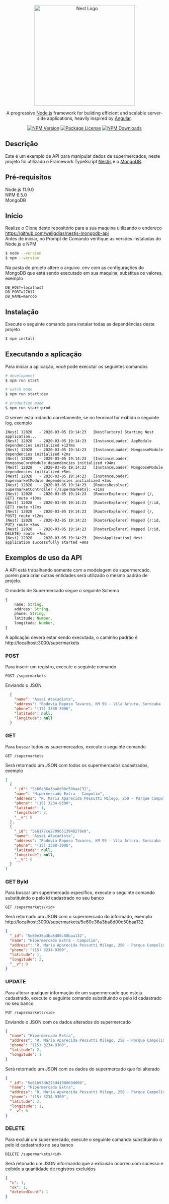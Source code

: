 <p align="center">
  <a href="http://nestjs.com/" target="blank"><img src="https://nestjs.com/img/logo_text.svg" width="320" alt="Nest Logo" /></a>
</p>

[travis-image]: https://api.travis-ci.org/nestjs/nest.svg?branch=master
[travis-url]: https://travis-ci.org/nestjs/nest
[linux-image]: https://img.shields.io/travis/nestjs/nest/master.svg?label=linux
[linux-url]: https://travis-ci.org/nestjs/nest
  
  <p align="center">A progressive <a href="http://nodejs.org" target="blank">Node.js</a> framework for building efficient and scalable server-side applications, heavily inspired by <a href="https://angular.io" target="blank">Angular</a>.</p>
    <p align="center">
<a href="https://www.npmjs.com/~nestjscore"><img src="https://img.shields.io/npm/v/@nestjs/core.svg" alt="NPM Version" /></a>
<a href="https://www.npmjs.com/~nestjscore"><img src="https://img.shields.io/npm/l/@nestjs/core.svg" alt="Package License" /></a>
<a href="https://www.npmjs.com/~nestjscore"><img src="https://img.shields.io/npm/dm/@nestjs/core.svg" alt="NPM Downloads" /></a>
</p> 

## Descrição
Este é um exemplo de API para manipular dados de supermercados, neste projeto foi utilizado o Framework TypeScript [Nestjs](https://github.com/nestjs/nest) e o [MongoDB](https://www.mongodb.com/).

## Pré-requisitos
Node.js 11.9.0  
NPM 6.5.0  
MongoDB  

## Início
Realize o Clone deste repositório para a sua maquina uitlizando o endereço https://github.com/wellgdias/nestjs-mongodb-api  
Antes de iniciar, no Prompt de Comando verifique as versões instaladas do Node.js e NPM  
```bash
$ node --version
$ npm --version
```
Na pasta do projeto altere o arquivo .env com as configurações do MongoDB que está sendo executado em sua maquina, substitua os valores, exemplo
````
DB_HOST=localhost
DB_PORT=27017
DB_NAME=marcoo
````

## Instalação
Execute o seguinte comando para instalar todas as dependências deste projeto
```bash
$ npm install
```

## Executando a aplicação
Para iniciar a aplicação, você pode executar os seguintes comandos
```bash
# development
$ npm run start

# watch mode
$ npm run start:dev

# production mode
$ npm run start:prod
```

O server está rodando corretamente, se no terminal for exibido o seguinte log, exemplo
```
[Nest] 12028   - 2020-03-05 19:14:23   [NestFactory] Starting Nest application...
[Nest] 12028   - 2020-03-05 19:14:23   [InstanceLoader] AppModule dependencies initialized +127ms
[Nest] 12028   - 2020-03-05 19:14:23   [InstanceLoader] MongooseModule dependencies initialized +2ms
[Nest] 12028   - 2020-03-05 19:14:23   [InstanceLoader] MongooseCoreModule dependencies initialized +94ms
[Nest] 12028   - 2020-03-05 19:14:23   [InstanceLoader] MongooseModule dependencies initialized +5ms
[Nest] 12028   - 2020-03-05 19:14:23   [InstanceLoader] SupermarketModule dependencies initialized +3ms
[Nest] 12028   - 2020-03-05 19:14:23   [RoutesResolver] SupermarketController {/supermarkets}: +31ms
[Nest] 12028   - 2020-03-05 19:14:23   [RouterExplorer] Mapped {/, GET} route +10ms
[Nest] 12028   - 2020-03-05 19:14:23   [RouterExplorer] Mapped {/:id, GET} route +17ms
[Nest] 12028   - 2020-03-05 19:14:23   [RouterExplorer] Mapped {/, POST} route +12ms
[Nest] 12028   - 2020-03-05 19:14:23   [RouterExplorer] Mapped {/:id, PUT} route +3ms
[Nest] 12028   - 2020-03-05 19:14:23   [RouterExplorer] Mapped {/:id, DELETE} route +7ms
[Nest] 12028   - 2020-03-05 19:14:23   [NestApplication] Nest application successfully started +9ms
```

## Exemplos de uso da API
A API está trabalhando somente com a modelagem de supermercado, porém para criar outras entidades será utilizado o mesmo padrão de projeto.

O modelo de Supermercado segue o seguinte Schema
```ts
{
    name: String,
    address: String,
    phone: String,
    latitude: Number,
    longitude: Number,
}
```
A aplicação deverá estar sendo executada, o caminho padrão é http://localhost:3000/supermarkets
### POST
Para inserir um registro, execute o seguinte comando
```
POST /supermarkets
```
Enviando o JSON 
```json
  {
    "name": "Assaí Atacadista",
    "address": "Rodovia Raposo Tavares, KM 99 - Vila Artura, Sorocaba - SP, 18023-000",
    "phone": "(15) 3388-3006",
    "latitude": null,
    "longitude": null
  }
```

### GET
Para buscar todos os supermercados, execute o seguinte comando
```
GET /supermarkets
```
Será retornado um JSON com todos os supermercados cadastrados, exemplo
```json
[
  {
    "_id": "5e60e36a3ba8d00c50baa132",
    "name": "Hipermercado Extra - Campolim",
    "address": "R. Maria Aparecida Pessutti Milego, 250 - Parque Campolim, Sorocaba - SP, 18048-140",
    "phone": "(15) 3234-9300",
    "latitude": 1,
    "longitude": 2,
    "__v": 0
  },
  {
    "_id": "5e6177ce27096513948278e8",
    "name": "Assaí Atacadista",
    "address": "Rodovia Raposo Tavares, KM 99 - Vila Artura, Sorocaba - SP, 18023-000",
    "phone": "(15) 3388-3006",
    "latitude": null,
    "longitude": null,
    "__v": 0
  }
]
```
### GET ById
Para buscar um supermercado específico, execute o seguinte comando substituindo o <id> pelo id cadastrado no seu banco
```
GET /supermarkets/<id>
```
Será retornado um JSON com o supermercado do <id> informado, exemplo http://localhost:3000/supermarkets/5e60e36a3ba8d00c50baa132
```json
{
  "_id": "5e60e36a3ba8d00c50baa132",
  "name": "Hipermercado Extra - Campolim",
  "address": "R. Maria Aparecida Pessutti Milego, 250 - Parque Campolim, Sorocaba - SP, 18048-140",
  "phone": "(15) 3234-9300",
  "latitude": 1,
  "longitude": 2,
  "__v": 0
}
```
### UPDATE
Para alterar qualquer informação de um supermercado que esteja cadastrado, execute o seguinte comando substituindo o <id> pelo id cadastrado no seu banco
```
PUT /supermarkets/<id>
```
Enviando o JSON com os dados alterados do supermercado
```json
{
  "name": "Hipermercado Extra",
  "address": "R. Maria Aparecida Pessutti Milego, 250 - Parque Campolim, Sorocaba - SP, 18048-140",
  "phone": "(15) 3234-9300",
  "latitude": 2,
  "longitude": 1 
}
```
Será retornado um JSON com os dados do supermercado que foi alterado
```json
{
  "_id": "5e61b93db273d4198869d090",
  "name": "Hipermercado Extra",
  "address": "R. Maria Aparecida Pessutti Milego, 250 - Parque Campolim, Sorocaba - SP, 18048-140",
  "phone": "(15) 3234-9300",
  "latitude": 2,
  "longitude": 1,
  "__v": 0
}
```

### DELETE
Para excluir um supermercado, execute o seguinte comando substituindo o <id> pelo id cadastrado no seu banco
```
DELETE /supermarkets/<id>
```
Será retonado um JSON informando que a exlcusão ocorreu com sucesso e exibido a quantidade de registros excluídos
```json
{
  "n": 1,
  "ok": 1,
  "deletedCount": 1
}
```



